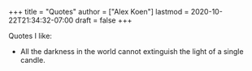 +++
title = "Quotes"
author = ["Alex Koen"]
lastmod = 2020-10-22T21:34:32-07:00
draft = false
+++

Quotes I like:

-   All the darkness in the world cannot extinguish the light of a single candle.
